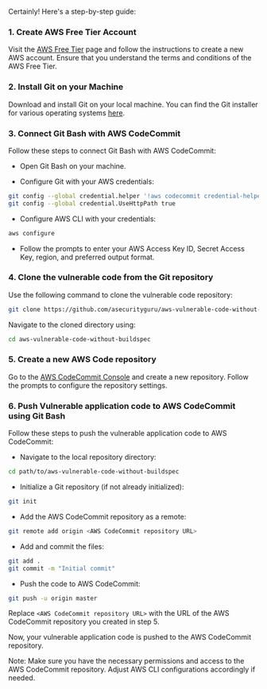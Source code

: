 Certainly! Here's a step-by-step guide:

### 1. Create AWS Free Tier Account

Visit the [AWS Free Tier](https://aws.amazon.com/free/) page and follow the instructions to create a new AWS account.
Ensure that you understand the terms and conditions of the AWS Free Tier.

### 2. Install Git on your Machine

Download and install Git on your local machine. You can find the Git installer for various operating
systems [here](https://git-scm.com/downloads).

### 3. Connect Git Bash with AWS CodeCommit

Follow these steps to connect Git Bash with AWS CodeCommit:

- Open Git Bash on your machine.

- Configure Git with your AWS credentials:
```bash
git config --global credential.helper '!aws codecommit credential-helper $@'
git config --global credential.UseHttpPath true
```

- Configure AWS CLI with your credentials:
```bash
aws configure
```

- Follow the prompts to enter your AWS Access Key ID, Secret Access Key, region, and preferred output format.

### 4. Clone the vulnerable code from the Git repository

Use the following command to clone the vulnerable code repository:

```bash
git clone https://github.com/asecurityguru/aws-vulnerable-code-without-buildspec
```

Navigate to the cloned directory using:

```bash
cd aws-vulnerable-code-without-buildspec
```

### 5. Create a new AWS Code repository

Go to the [AWS CodeCommit Console](https://console.aws.amazon.com/codecommit/) and create a new repository. Follow the
prompts to configure the repository settings.

### 6. Push Vulnerable application code to AWS CodeCommit using Git Bash

Follow these steps to push the vulnerable application code to AWS CodeCommit:

- Navigate to the local repository directory:
```bash
cd path/to/aws-vulnerable-code-without-buildspec
```

- Initialize a Git repository (if not already initialized):
```bash
git init
```

- Add the AWS CodeCommit repository as a remote:
```bash
git remote add origin <AWS CodeCommit repository URL>
```

- Add and commit the files:
```bash
git add .
git commit -m "Initial commit"
```

- Push the code to AWS CodeCommit:
```bash
git push -u origin master
```

Replace `<AWS CodeCommit repository URL>` with the URL of the AWS CodeCommit repository you created in step 5.

Now, your vulnerable application code is pushed to the AWS CodeCommit repository.

Note: Make sure you have the necessary permissions and access to the AWS CodeCommit repository. Adjust AWS CLI
configurations accordingly if needed.